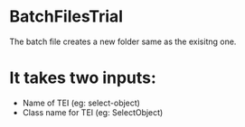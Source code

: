 # BatchFilesTrial

The batch file creates a new folder same as the exisitng one.

# It takes two inputs:
- Name of TEI (eg: select-object)
- Class name for TEI (eg: SelectObject)
